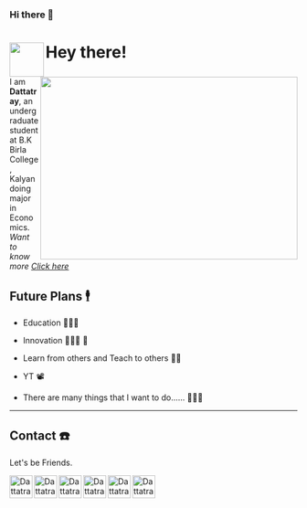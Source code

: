 ### Hi there 👋

<!--
**Dattatray-Dagale/Dattatray-Dagale** is a ✨ _special_ ✨ repository because its `README.md` (this file) appears on your GitHub profile.

Here are some ideas to get you started:

- 🔭 I’m currently working on ... fast_forward Student
- 🌱 I’m currently learning ... fast_forward Economics
- 👯 I’m looking to collaborate on ... fast_forward Maybe YouTube
- 🤔 I’m looking for help with ... fast_forward Coding
- 💬 Ask me about ... fast_forward Economics
- 📫 How to reach me: ... fast_forward [Google Form](https://surveyheart.com/form/5e7d9e334bcc5e6e06a95a2b#welcome)
- 😄 Pronouns: ... fast_forward He/Him
- ⚡ Fun fact: ... fast_forward If you don't mind...joy
-->
# Hey there!  <img src="https://user-images.githubusercontent.com/34706326/87240698-80b8dc00-c439-11ea-886c-747fb2f74952.gif" align = left width="60" height="60"> <img src="https://user-images.githubusercontent.com/34706326/87228193-1febbe00-c3bd-11ea-9e73-7b094fda02b2.png" align=right width="450" height="320">

I am **Dattatray**, an undergraduate student at B.K Birla College, Kalyan doing major in Economics. \
_Want to know more [Click here](https://dattatray-dagale.github.io/)_

## Future Plans 🕴 

- Education 👨🏼‍🎓 

- Innovation 🕵🏼‍♂️ 🔎

- Learn from others and Teach to others 🕺🏼 

- YT 📽 

- There are many things that I want to do...... 🤹🤹🤹

---

## Contact ☎️ 
Let's be Friends.

  <a href="https://www.linkedin.com/in/dattatray-dagale-962135181"><img align="left" alt="Dattatray Dagale| Linkedin" width="40px" src="https://github.com/Dattatray-Dagale/images/social/linkedin.png" /></a>
 
  <a href="https://github.com/Dattatray-Dagale"><img align="left" alt="Dattatray Dagale| GitHub" width="40px" src="https://github.com
Dattatray-Dagale/images/social/github.png" /></a>
  
   <a href="mailto:dattatraydagale98@gmail.com"><img align="left" alt="Dattatray Dagale| Email" width="40px" src="https://github.com/
Dattatray-Dagale/images/social/email.png" /></a>

 
  <a href="https://www.facebook.com/DattatrayDagale1"><img align="left" alt="Dattatray Dagale| Facebook" width="40px" src="https://github.com/
Dattatray-Dagale/images/social/facebook.png" /></a>
  
   <a href="https://mobile.twitter.com/DattatrayDagale"><img align="left" alt="Dattatray Dagale| Twitter" width="40px" src="https://github.com/
Dattatray-Dagale/images/social/twitter.png" /></a>

<a href="https://www.instagram.com/dattatray_dagale/"><img align="left" alt="Dattatray Dagale| Twitter" width="40px" src="https://github.com/
Dattatray-Dagale/images/social/insta.png" /></a>

